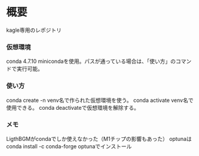 # 概要
kagle専用のレポジトリ

### 仮想環境
conda 4.7.10
minicondaを使用。パスが通っている場合は、「使い方」のコマンドで実行可能。

### 使い方
conda create -n venv名で作られた仮想環境を使う。
conda activate venv名で使用できる。
conda deactivateで仮想環境を解除する。

### メモ
LigthBGMがcondaでしか使えなかった（M1チップの影響もあった）
optunaはconda install -c conda-forge optunaでインストール
